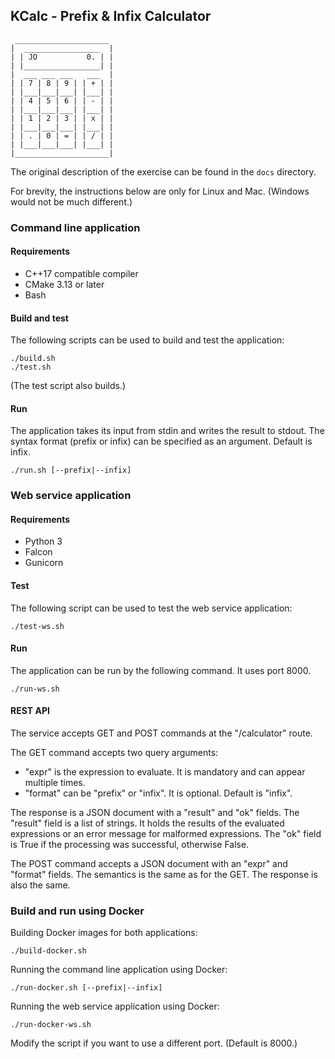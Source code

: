 ## KCalc - Prefix & Infix Calculator

     _____________________
    |  _________________  |
    | | JO           0. | |
    | |_________________| |
    |  ___ ___ ___   ___  |
    | | 7 | 8 | 9 | | + | |
    | |___|___|___| |___| |
    | | 4 | 5 | 6 | | - | |
    | |___|___|___| |___| |
    | | 1 | 2 | 3 | | x | |
    | |___|___|___| |___| |
    | | . | 0 | = | | / | |
    | |___|___|___| |___| |
    |_____________________|

The original description of the exercise can be found in the `docs` directory.

For brevity, the instructions below are only for Linux and Mac. (Windows would
not be much different.)


### Command line application

#### Requirements

 - C++17 compatible compiler
 - CMake 3.13 or later
 - Bash

#### Build and test

The following scripts can be used to build and test the application:

```
./build.sh
./test.sh
```

(The test script also builds.)

#### Run

The application takes its input from stdin and writes the result to stdout.
The syntax format (prefix or infix) can be specified as an argument. Default is
infix.

```
./run.sh [--prefix|--infix]
```

### Web service application

#### Requirements

 - Python 3
 - Falcon
 - Gunicorn

#### Test

The following script can be used to test the web service application:

```
./test-ws.sh
```

#### Run

The application can be run by the following command. It uses port 8000.

```
./run-ws.sh
```

#### REST API

The service accepts GET and POST commands at the "/calculator" route.

The GET command accepts two query arguments:

 - "expr" is the expression to evaluate. It is mandatory and can appear multiple times.
 - "format" can be "prefix" or "infix". It is optional. Default is "infix".

The response is a JSON document with a "result" and "ok" fields. The "result"
field is a list of strings. It holds the results of the evaluated expressions or
an error message for malformed expressions. The "ok" field is True if the
processing was successful, otherwise False.

The POST command accepts a JSON document with an "expr" and  "format" fields.
The semantics is the same as for the GET. The response is also the same.


### Build and run using Docker

Building Docker images for both applications:

```
./build-docker.sh
```

Running the command line application using Docker:

```
./run-docker.sh [--prefix|--infix]
```

Running the web service application using Docker:

```
./run-docker-ws.sh
```

Modify the script if you want to use a different port. (Default is 8000.)
